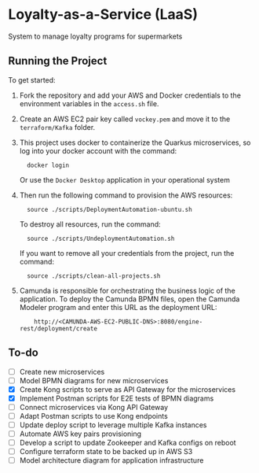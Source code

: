 # Loyalty-as-a-Service (LaaS)

System to manage loyalty programs for supermarkets

## Running the Project

To get started:

1.  Fork the repository and add your AWS and Docker credentials to the environment variables in the `access.sh` file.

2.  Create an AWS EC2 pair key called `vockey.pem` and move it to the `terraform/Kafka` folder.

3.  This project uses docker to containerize the Quarkus microservices, so log into your docker account with the command:

          docker login

    Or use the `Docker Desktop` application in your operational system

4.  Then run the following command to provision the AWS resources:

          source ./scripts/DeploymentAutomation-ubuntu.sh

    To destroy all resources, run the command:

          source ./scripts/UndeploymentAutomation.sh

    If you want to remove all your credentials from the project, run the command:

          source ./scripts/clean-all-projects.sh

5.  Camunda is responsible for orchestrating the business logic of the application. To deploy the Camunda BPMN files, open the Camunda Modeler program and enter this URL as the deployment URL:

            http://<CAMUNDA-AWS-EC2-PUBLIC-DNS>:8080/engine-rest/deployment/create

## To-do

- [ ] Create new microservices
- [ ] Model BPMN diagrams for new microservices
- [x] Create Kong scripts to serve as API Gateway for the microservices
- [x] Implement Postman scripts for E2E tests of BPMN diagrams
- [ ] Connect microservices via Kong API Gateway
- [ ] Adapt Postman scripts to use Kong endpoints
- [ ] Update deploy script to leverage multiple Kafka instances
- [ ] Automate AWS key pairs provisioning
- [ ] Develop a script to update Zookeeper and Kafka configs on reboot
- [ ] Configure terraform state to be backed up in AWS S3
- [ ] Model architecture diagram for application infrastructure
